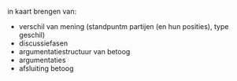 in kaart brengen van:
- verschil van mening (standpuntm partijen (en hun posities), type geschil)
- discussiefasen
- argumentatiestructuur van betoog
- argumentaties
- afsluiting betoog


